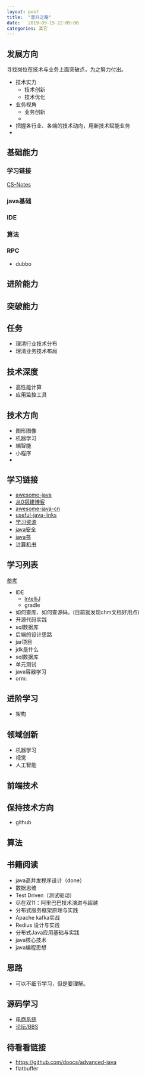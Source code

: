 ```yaml
---
layout: post
title:  "晋升之路"
date:   2019-09-15 22:05:00
categories: 其它
---
```


## 发展方向

寻找岗位在技术与业务上面突破点，为之努力付出。

* 技术实力
    * 技术创新
    * 技术优化
* 业务视角
    * 业务创新
    * 
* 把握各行业、各端的技术动向，用新技术赋能业务
* 

## 基础能力

### 学习链接
[CS-Notes](https://github.com/CyC2018/CS-Notes)

### java基础
### IDE
### 算法
### RPC

* dubbo

## 进阶能力
## 突破能力

## 任务

* 理清行业技术分布
* 理清业务技术布局

## 技术深度

* 高性能计算
* 应用监控工具

## 技术方向

* 图形图像
* 机器学习
* 端智能
* 小程序
* 


## 学习链接

* [awesome-java](https://github.com/uhub/awesome-java)
* [从0搭建博客](https://github.com/b3log/solo)
* [awesome-java-cn](https://github.com/jobbole/awesome-java-cn)
* [useful-java-links](https://github.com/Vedenin/useful-java-links)
* [学习资源](https://github.com/CleverFan/awesome-java-datum)
* [java安全](https://github.com/guardrailsio/awesome-java-security)
* [java书](https://github.com/sorenduan/awesome-java-books)
* [计算机书](https://github.com/yanbinghu/awesome-programming-books)

## 学习列表

[参考](https://www.cnblogs.com/Shunia123/p/10572607.html)

* IDE
    * [IntelliJ](https://github.com/judasn/IntelliJ-IDEA-Tutorial)
    * gradle
* 如何查库、如何查源码。(目前就发现chm文档好用点)
* 开源代码实践
* sql数据库
* 后端的设计思路
* jar项目
* jdk是什么
* sql数据库
* 单元测试
* java容器学习
* orm:

## 进阶学习

* 架构

## 领域创新

* 机器学习
* 视觉
* 人工智能

## 前端技术

## 保持技术方向

* github

## 算法

## 书籍阅读

* java高并发程序设计（done）
* 数据思维
* Test Driven（测试驱动）
* 尽在双11：阿里巴巴技术演进与超越
* 分布式服务框架原理与实践
* Apache kafka实战
* Redius 设计与实践
* 分布式Java应用基础与实践
* java核心技术
* java编程思想

## 思路

* 可以不细节学习，但是要理解。

## 源码学习

* [电商系统](https://github.com/macrozheng/mall)
* [论坛/BBS](https://github.com/b3log/symphony)

## 待看看链接

* https://github.com/doocs/advanced-java
* flatbuffer

